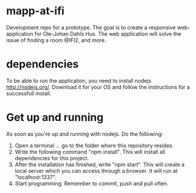 mapp-at-ifi
============

Development repo for a prototype. The goal is to create a responsive web-application for Ole-Johan Dahls Hus. The web application will solve the issue of finding a room @IFI2, and more.

dependencies
============

To be able to run the application, you need to install nodejs http://nodejs.org/. Download it for your OS and follow the instructions for a successfull install. 

Get up and running
============

As soon as you're up and running with nodejs. Do the following:

1. Open a terminal ... go to the folder where this repository resides. 
2. Write the following command "npm install". This will install all dependencies for this project.
3. After the installation has finished, write "npm start". This will create a local server which you can access through a browser. It will run at "localhost:1337".
4. Start programming. Remember to commit, push and pull often. 